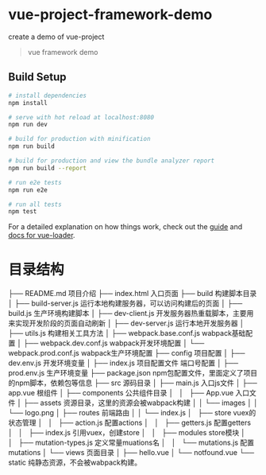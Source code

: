 # vue-project-framework-demo
create a demo of vue-project

> vue framework demo

## Build Setup

``` bash
# install dependencies
npm install

# serve with hot reload at localhost:8080
npm run dev

# build for production with minification
npm run build

# build for production and view the bundle analyzer report
npm run build --report

# run e2e tests
npm run e2e

# run all tests
npm test
```

For a detailed explanation on how things work, check out the [guide](http://vuejs-templates.github.io/webpack/) and [docs for vue-loader](http://vuejs.github.io/vue-loader).


# 目录结构

├── README.md                       项目介绍
├── index.html                      入口页面
├── build                           构建脚本目录
│   ├── build-server.js                 运行本地构建服务器，可以访问构建后的页面
│   ├── build.js                        生产环境构建脚本
│   ├── dev-client.js                   开发服务器热重载脚本，主要用来实现开发阶段的页面自动刷新
│   ├── dev-server.js                   运行本地开发服务器
│   ├── utils.js                        构建相关工具方法
│   ├── webpack.base.conf.js            wabpack基础配置
│   ├── webpack.dev.conf.js             wabpack开发环境配置
│   └── webpack.prod.conf.js            wabpack生产环境配置
├── config                          项目配置
│   ├── dev.env.js                      开发环境变量
│   ├── index.js                        项目配置文件 端口号配置
│   ├── prod.env.js                     生产环境变量
├── package.json                    npm包配置文件，里面定义了项目的npm脚本，依赖包等信息
├── src                             源码目录
│   ├── main.js                         入口js文件
│   ├── app.vue                         根组件
│   ├── components                      公共组件目录
│   │   ├── App.vue                     入口文件
│   ├── assets                          资源目录，这里的资源会被wabpack构建
│   │   └── images
│   │       └── logo.png
│   ├── routes                          前端路由
│   │   └── index.js
│   ├── store                           vuex的状态管理
│   │   ├── action.js                   配置actions
│   │   ├── getters.js                  配置getters
│   │   ├── index.js                    引用vuex，创建store
│   │   ├── modules                     store模块
│   │   ├── mutation-types.js           定义常量muations名
│   │   └── mutations.js                配置mutations
│   └── views                           页面目录
│       ├── hello.vue
│       └── notfound.vue
└── static                          纯静态资源，不会被wabpack构建。
